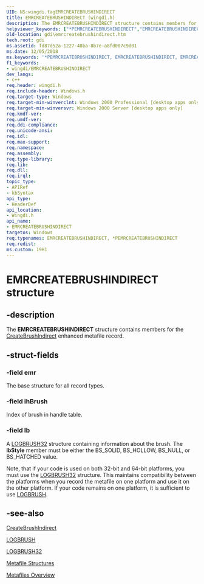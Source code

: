 ```yaml
---
UID: NS:wingdi.tagEMRCREATEBRUSHINDIRECT
title: EMRCREATEBRUSHINDIRECT (wingdi.h)
description: The EMRCREATEBRUSHINDIRECT structure contains members for the CreateBrushIndirect enhanced metafile record.
helpviewer_keywords: ["*PEMRCREATEBRUSHINDIRECT","EMRCREATEBRUSHINDIRECT","EMRCREATEBRUSHINDIRECT structure [Windows GDI]","PEMRCREATEBRUSHINDIRECT","PEMRCREATEBRUSHINDIRECT structure pointer [Windows GDI]","_win32_EMRCREATEBRUSHINDIRECT_str","gdi.emrcreatebrushindirect","wingdi/EMRCREATEBRUSHINDIRECT","wingdi/PEMRCREATEBRUSHINDIRECT"]
old-location: gdi\emrcreatebrushindirect.htm
tech.root: gdi
ms.assetid: fd87d52a-1227-48ba-8b7e-a8fd007c9d01
ms.date: 12/05/2018
ms.keywords: '*PEMRCREATEBRUSHINDIRECT, EMRCREATEBRUSHINDIRECT, EMRCREATEBRUSHINDIRECT structure [Windows GDI], PEMRCREATEBRUSHINDIRECT, PEMRCREATEBRUSHINDIRECT structure pointer [Windows GDI], _win32_EMRCREATEBRUSHINDIRECT_str, gdi.emrcreatebrushindirect, wingdi/EMRCREATEBRUSHINDIRECT, wingdi/PEMRCREATEBRUSHINDIRECT'
f1_keywords:
- wingdi/EMRCREATEBRUSHINDIRECT
dev_langs:
- c++
req.header: wingdi.h
req.include-header: Windows.h
req.target-type: Windows
req.target-min-winverclnt: Windows 2000 Professional [desktop apps only]
req.target-min-winversvr: Windows 2000 Server [desktop apps only]
req.kmdf-ver: 
req.umdf-ver: 
req.ddi-compliance: 
req.unicode-ansi: 
req.idl: 
req.max-support: 
req.namespace: 
req.assembly: 
req.type-library: 
req.lib: 
req.dll: 
req.irql: 
topic_type:
- APIRef
- kbSyntax
api_type:
- HeaderDef
api_location:
- Wingdi.h
api_name:
- EMRCREATEBRUSHINDIRECT
targetos: Windows
req.typenames: EMRCREATEBRUSHINDIRECT, *PEMRCREATEBRUSHINDIRECT
req.redist: 
ms.custom: 19H1
---
```


# EMRCREATEBRUSHINDIRECT structure


## -description



The <b>EMRCREATEBRUSHINDIRECT</b> structure contains members for the <a href="https://docs.microsoft.com/windows/desktop/api/wingdi/nf-wingdi-createbrushindirect">CreateBrushIndirect</a> enhanced metafile record.




## -struct-fields




### -field emr

The base structure for all record types.


### -field ihBrush

Index of brush in handle table.


### -field lb

A <a href="https://docs.microsoft.com/windows/desktop/api/wingdi/ns-wingdi-logbrush32">LOGBRUSH32</a> structure containing information about the brush. The <b>lbStyle</b> member must be either the BS_SOLID, BS_HOLLOW, BS_NULL, or BS_HATCHED value.

Note, that if your code is used on both 32-bit and 64-bit platforms, you must use the <a href="https://docs.microsoft.com/windows/desktop/api/wingdi/ns-wingdi-logbrush32">LOGBRUSH32</a> structure. This maintains compatibility between the platforms when you record the metafile on one platform and use it on the other platform. If your code remains on one platform, it is sufficient to use <a href="https://docs.microsoft.com/windows/desktop/api/wingdi/ns-wingdi-logbrush">LOGBRUSH</a>.


## -see-also




<a href="https://docs.microsoft.com/windows/desktop/api/wingdi/nf-wingdi-createbrushindirect">CreateBrushIndirect</a>



<a href="https://docs.microsoft.com/windows/desktop/api/wingdi/ns-wingdi-logbrush">LOGBRUSH</a>



<a href="https://docs.microsoft.com/windows/desktop/api/wingdi/ns-wingdi-logbrush32">LOGBRUSH32</a>



<a href="https://docs.microsoft.com/windows/desktop/gdi/metafile-structures">Metafile Structures</a>



<a href="https://docs.microsoft.com/windows/desktop/gdi/metafiles">Metafiles Overview</a>
 

 

